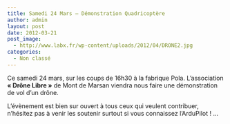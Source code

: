 ```yaml
---
title: Samedi 24 Mars – Démonstration Quadricoptère
author: admin
layout: post
date: 2012-03-21
post_image:
  - http://www.labx.fr/wp-content/uploads/2012/04/DRONE2.jpg
categories:
  - Non classé
---
```

Ce samedi 24 mars, sur les coups de 16h30 à la fabrique Pola. L&rsquo;association **&laquo;&nbsp;Drône Libre&nbsp;&raquo;** de Mont de Marsan viendra nous faire une démonstration de vol d&rsquo;un drône.

L&rsquo;évènement est bien sur ouvert à tous ceux qui veulent contribuer, n&rsquo;hésitez pas à venir les soutenir surtout si vous connaissez l&rsquo;ArduPilot ! &#8230;

&nbsp;
